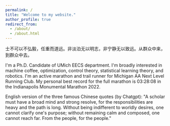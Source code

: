 ```yaml
---
permalink: /
title: "Welcome to my website."
author_profile: true
redirect_from: 
  - /about/
  - /about.html
---
```


士不可以不弘毅，任重而道远。非淡泊无以明志，非宁静无以致远。从群众中来，到群众中去。

I'm a Ph.D. Candidate of UMich EECS department. I'm broadly interested in machine coffee, optimization, control theory, statistical learning theory, and robotics. I'm an active marathon and trail runner for Michigan AA Next Level Running Club. My personal best record for the full marathon is 03:28:08 in the Indianapolis Monumental Marathon 2022.

English version of the three famous Chinese quotes (by Chatgpt): "A scholar must have a broad mind and strong resolve, for the responsibilities are heavy and the path is long. Without being indifferent to worldly desires, one cannot clarify one's purpose; without remaining calm and composed, one cannot reach far. From the people, for the people."


